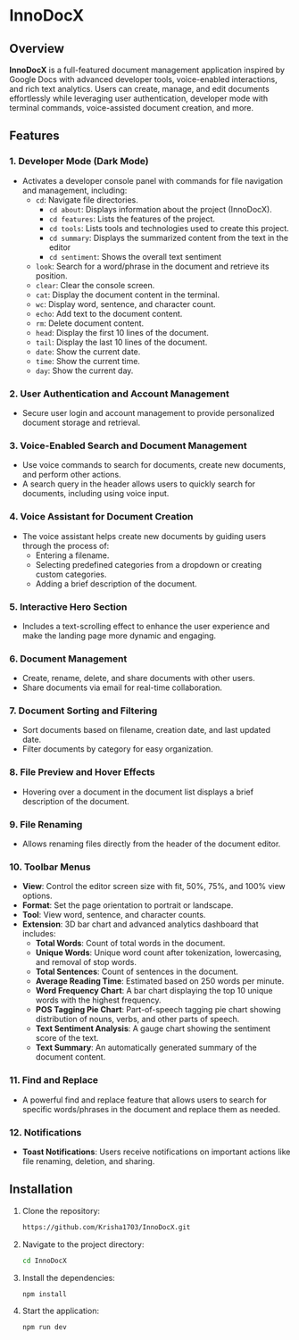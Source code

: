 # InnoDocX

## Overview

**InnoDocX** is a full-featured document management application inspired by Google Docs with advanced developer tools, voice-enabled interactions, and rich text analytics. Users can create, manage, and edit documents effortlessly while leveraging user authentication, developer mode with terminal commands, voice-assisted document creation, and more.

## Features

### 1. Developer Mode (Dark Mode)
- Activates a developer console panel with commands for file navigation and management, including:
  - `cd`: Navigate file directories.
    - `cd about`: Displays information about the project (InnoDocX).
    - `cd features`: Lists the features of the project.
    - `cd tools`: Lists tools and technologies used to create this project.
    - `cd summary`: Displays the summarized content from the text in the editor
    - `cd sentiment`: Shows the overall text sentiment
  - `look`: Search for a word/phrase in the document and retrieve its position.
  - `clear`: Clear the console screen.
  - `cat`: Display the document content in the terminal.
  - `wc`: Display word, sentence, and character count.
  - `echo`: Add text to the document content.
  - `rm`: Delete document content.
  - `head`: Display the first 10 lines of the document.
  - `tail`: Display the last 10 lines of the document.
  - `date`: Show the current date.
  - `time`: Show the current time.
  - `day`: Show the current day.

### 2. User Authentication and Account Management
- Secure user login and account management to provide personalized document storage and retrieval.

### 3. Voice-Enabled Search and Document Management
- Use voice commands to search for documents, create new documents, and perform other actions.
- A search query in the header allows users to quickly search for documents, including using voice input.

### 4. Voice Assistant for Document Creation
- The voice assistant helps create new documents by guiding users through the process of:
  - Entering a filename.
  - Selecting predefined categories from a dropdown or creating custom categories.
  - Adding a brief description of the document.

### 5. Interactive Hero Section
- Includes a text-scrolling effect to enhance the user experience and make the landing page more dynamic and engaging.

### 6. Document Management
- Create, rename, delete, and share documents with other users.
- Share documents via email for real-time collaboration.

### 7. Document Sorting and Filtering
- Sort documents based on filename, creation date, and last updated date.
- Filter documents by category for easy organization.

### 8. File Preview and Hover Effects
- Hovering over a document in the document list displays a brief description of the document.

### 9. File Renaming
- Allows renaming files directly from the header of the document editor.

### 10. Toolbar Menus
- **View**: Control the editor screen size with fit, 50%, 75%, and 100% view options.
- **Format**: Set the page orientation to portrait or landscape.
- **Tool**: View word, sentence, and character counts.
- **Extension**: 3D bar chart and advanced analytics dashboard that includes:
  - **Total Words**: Count of total words in the document.
  - **Unique Words**: Unique word count after tokenization, lowercasing, and removal of stop words.
  - **Total Sentences**: Count of sentences in the document.
  - **Average Reading Time**: Estimated based on 250 words per minute.
  - **Word Frequency Chart**: A bar chart displaying the top 10 unique words with the highest frequency.
  - **POS Tagging Pie Chart**: Part-of-speech tagging pie chart showing distribution of nouns, verbs, and other parts of speech.
  - **Text Sentiment Analysis**: A gauge chart showing the sentiment score of the text.
  - **Text Summary**: An automatically generated summary of the document content.

### 11. Find and Replace
- A powerful find and replace feature that allows users to search for specific words/phrases in the document and replace them as needed.

### 12. Notifications
- **Toast Notifications**: Users receive notifications on important actions like file renaming, deletion, and sharing.

## Installation

1. Clone the repository:
   ```bash
   https://github.com/Krisha1703/InnoDocX.git
2. Navigate to the project directory:
    ```bash
    cd InnoDocX
3. Install the dependencies:
    ```bash
    npm install
4. Start the application:
    ```bash
    npm run dev


